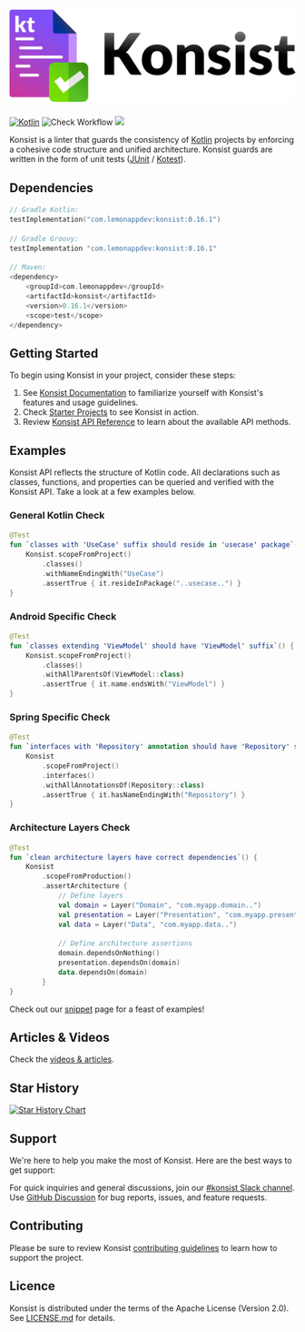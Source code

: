![Konsist](misc/konsist-logo/logo.png)
==========

[![Kotlin](https://img.shields.io/badge/Kotlin-blue.svg?style=flat&logo=kotlin)](https://kotlinlang.org)
![Check Workflow](https://github.com/LemonAppDev/konsist/actions/workflows/check.yml/badge.svg)
[<img src="https://img.shields.io/maven-central/v/com.lemonappdev/konsist?label=Release"/>](https://central.sonatype.com/artifact/com.lemonappdev/konsist)

Konsist is a linter that guards the consistency of [Kotlin](https://kotlinlang.org/) projects by enforcing a cohesive code structure 
and unified architecture. Konsist guards are written in the form of unit tests ([JUnit](https://junit.org/) / [Kotest](https://kotest.io/)).

## Dependencies

```kotlin
// Gradle Kotlin:
testImplementation("com.lemonappdev:konsist:0.16.1")

// Gradle Groovy:
testImplementation "com.lemonappdev:konsist:0.16.1"

// Maven:
<dependency>
    <groupId>com.lemonappdev</groupId>
    <artifactId>konsist</artifactId>
    <version>0.16.1</version>
    <scope>test</scope>
</dependency>
```

## Getting Started

To begin using Konsist in your project, consider these steps:

1. See [Konsist Documentation](https://docs.konsist.lemonappdev.com/) to familiarize yourself with Konsist's 
   features and usage guidelines.
2. Check [Starter Projects](https://github.com/LemonAppDev/konsist/tree/main/samples/starter-projects) to see Konsist in action.
3. Review [Konsist API Reference](https://reference.konsist.lemonappdev.com) to learn about the available API methods.

## Examples

Konsist API reflects the structure of Kotlin code. All declarations such as classes, functions, and properties can be
queried and verified with the Konsist API. Take a look at a few examples below.

### General Kotlin Check

```kotlin
@Test
fun `classes with 'UseCase' suffix should reside in 'usecase' package`() {
    Konsist.scopeFromProject()
        .classes()
        .withNameEndingWith("UseCase")
        .assertTrue { it.resideInPackage("..usecase..") }
}
```

### Android Specific Check

```kotlin
@Test
fun `classes extending 'ViewModel' should have 'ViewModel' suffix`() {
    Konsist.scopeFromProject()
        .classes()
        .withAllParentsOf(ViewModel::class)
        .assertTrue { it.name.endsWith("ViewModel") }
}
```

### Spring Specific Check

```kotlin
@Test
fun `interfaces with 'Repository' annotation should have 'Repository' suffix`() {
    Konsist
        .scopeFromProject()
        .interfaces()
        .withAllAnnotationsOf(Repository::class)
        .assertTrue { it.hasNameEndingWith("Repository") }
}
```

### Architecture Layers Check

```kotlin
@Test
fun `clean architecture layers have correct dependencies`() {
    Konsist
        .scopeFromProduction()
        .assertArchitecture {
            // Define layers
            val domain = Layer("Domain", "com.myapp.domain..")
            val presentation = Layer("Presentation", "com.myapp.presentation..")
            val data = Layer("Data", "com.myapp.data..")

            // Define architecture assertions
            domain.dependsOnNothing()
            presentation.dependsOn(domain)
            data.dependsOn(domain)
        }
}
```
    
Check out our [snippet](https://docs.konsist.lemonappdev.com/inspiration/snippets) page for a feast of examples!
    
## Articles & Videos

Check the [videos & articles](https://docs.konsist.lemonappdev.com/getting-started/getting-started/articles).

## Star History

[![Star History Chart](https://api.star-history.com/svg?repos=LemonAppDev/konsist&type=Date)](https://star-history.com/#LemonAppDev/konsist&Date)

## Support 

We're here to help you make the most of Konsist. Here are the best ways to get support:

For quick inquiries and general discussions, join our [#konsist Slack channel](https://kotlinlang.slack.com/archives/C05QG9FD6KS).
Use [GitHub Discussion](https://github.com/LemonAppDev/konsist/discussions) for bug reports, issues, and feature requests.

## Contributing

Please be sure to review Konsist [contributing guidelines](https://docs.konsist.lemonappdev.com/help/contributing)
to learn how to support the project.

## Licence

Konsist is distributed under the terms of the Apache License (Version 2.0). See [LICENSE.md](LICENSE) for details.
